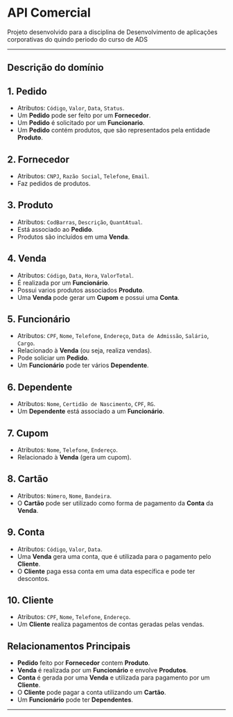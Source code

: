 
# API Comercial

Projeto desenvolvido para a disciplina de Desenvolvimento de aplicações corporativas do quindo periodo do curso de ADS

---

## Descrição do domínio

## 1. Pedido
- Atributos: `Código`, `Valor`, `Data`, `Status`.
- Um **Pedido** pode ser feito por um **Fornecedor**.
- Um **Pedido** é solicitado por um **Funcionario**.
- Um **Pedido** contém produtos, que são representados pela entidade **Produto**.

## 2. Fornecedor
- Atributos: `CNPJ`, `Razão Social`, `Telefone`, `Email`.
- Faz pedidos de produtos.

## 3. Produto
- Atributos: `CodBarras`, `Descrição`, `QuantAtual`.
- Está associado ao **Pedido**. 
- Produtos são incluídos em uma **Venda**.

## 4. Venda
- Atributos: `Código`, `Data`, `Hora`, `ValorTotal`.
- É realizada por um **Funcionário**. 
- Possui varios produtos associados **Produto**.
- Uma **Venda** pode gerar um **Cupom** e possui uma **Conta**.

## 5. Funcionário
- Atributos: `CPF`, `Nome`, `Telefone`, `Endereço`, `Data de Admissão`, `Salário`, `Cargo`.
- Relacionado à **Venda** (ou seja, realiza vendas).
- Pode soliciar um **Pedido**.
- Um **Funcionário** pode ter vários **Dependente**.

## 6. Dependente
- Atributos: `Nome`, `Certidão de Nascimento`, `CPF`, `RG`.
- Um **Dependente** está associado a um **Funcionário**.

## 7. Cupom
- Atributos: `Nome`, `Telefone`, `Endereço`.
- Relacionado à **Venda** (gera um cupom).

## 8. Cartão
- Atributos: `Número`, `Nome`, `Bandeira`.
- O **Cartão** pode ser utilizado como forma de pagamento da **Conta** da **Venda**.

## 9. Conta
- Atributos: `Código`, `Valor`, `Data`.
- Uma **Venda** gera uma conta, que é utilizada para o pagamento pelo **Cliente**.
- O **Cliente** paga essa conta em uma data específica e pode ter descontos.

## 10. Cliente
- Atributos: `CPF`, `Nome`, `Telefone`, `Endereço`.
- Um **Cliente** realiza pagamentos de contas geradas pelas vendas.

## Relacionamentos Principais
- **Pedido** feito por **Fornecedor** contem **Produto**.
- **Venda** é realizada por um **Funcionário** e envolve **Produtos**.
- **Conta** é gerada por uma **Venda** e utilizada para pagamento por um **Cliente**.
- O **Cliente** pode pagar a conta utilizando um **Cartão**.
- Um **Funcionário** pode ter **Dependentes**.

---
